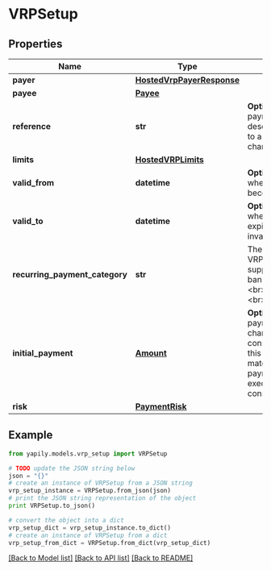 # VRPSetup


## Properties
Name | Type | Description | Notes
------------ | ------------- | ------------- | -------------
**payer** | [**HostedVrpPayerResponse**](HostedVrpPayerResponse.md) |  | [optional] 
**payee** | [**Payee**](Payee.md) |  | 
**reference** | **str** | __Optional__. The payment reference or description. Limited to a maximum of 18 characters long. | [optional] 
**limits** | [**HostedVRPLimits**](HostedVRPLimits.md) |  | [optional] 
**valid_from** | **datetime** | __Optional__. Start date when the consent becomes valid. | [optional] 
**valid_to** | **datetime** | __Optional__. End date when the consent expires and becomes invalid. | [optional] 
**recurring_payment_category** | **str** | The use-case for the VRP consent supported by the bank. Allowed values: &lt;br&gt;&#x60;ONGOING&#x60; &lt;br&gt;&#x60;SUBSCRIPTION&#x60; | [optional] 
**initial_payment** | [**Amount**](Amount.md) | __Optional__. Initial payment to be charged under this consent. If enforced, this amount must match the first payment amount executed using this consent. | [optional] 
**risk** | [**PaymentRisk**](PaymentRisk.md) |  | [optional] 

## Example

```python
from yapily.models.vrp_setup import VRPSetup

# TODO update the JSON string below
json = "{}"
# create an instance of VRPSetup from a JSON string
vrp_setup_instance = VRPSetup.from_json(json)
# print the JSON string representation of the object
print VRPSetup.to_json()

# convert the object into a dict
vrp_setup_dict = vrp_setup_instance.to_dict()
# create an instance of VRPSetup from a dict
vrp_setup_from_dict = VRPSetup.from_dict(vrp_setup_dict)
```
[[Back to Model list]](../README.md#documentation-for-models) [[Back to API list]](../README.md#documentation-for-api-endpoints) [[Back to README]](../README.md)



